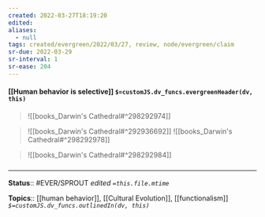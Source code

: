 ```yaml
---
created: 2022-03-27T18:19:20 
edited: 
aliases:
  - null
tags: created/evergreen/2022/03/27, review, node/evergreen/claim
sr-due: 2022-03-29
sr-interval: 1
sr-ease: 204
---
```


#### [[Human behavior is selective]] `$=customJS.dv_funcs.evergreenHeader(dv, this)`

> ![[books_Darwin's Cathedral#^298292974]]

> ![[books_Darwin's Cathedral#^292936692]]
> ![[books_Darwin's Cathedral#^298292978]]

> ![[books_Darwin's Cathedral#^298292984]]

### <hr class="footnote"/>

**Status**:: #EVER/SPROUT
*edited `=this.file.mtime`*

**Topics**:: [[human behavior]], [[Cultural Evolution]], [[functionalism]]
*`$=customJS.dv_funcs.outlinedIn(dv, this)`*

